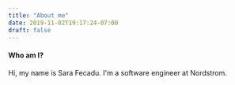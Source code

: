 ```yaml
---
title: "About me"
date: 2019-11-02T19:17:24-07:00
draft: false
---  
```

#### Who am I?
Hi, my name is Sara Fecadu. I'm a software engineer at Nordstrom.  

